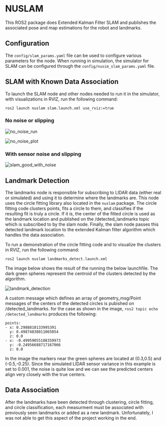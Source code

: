 # NUSLAM
This ROS2 package does Extended Kalman Filter SLAM and publishes
the associated pose and map estimations for the robot and landmarks.

## Configuration
The `config/slam_params.yaml` file can be used to configure
various parameters for the node. When running in simulation, the simulator
for SLAM can be configured through the `config/nusim_slam_params.yaml` file.

## SLAM with Known Data Association
To launch the SLAM node and other nodes needed to run it in the simulator,
with visualizations in RVIZ, run the following command:

```
ros2 launch nuslam slam.launch.xml use_rviz:=true
```

### No noise or slipping
![no_noise_run](https://user-images.githubusercontent.com/45540813/224562029-d6b0110a-d232-4a40-b849-6cfca3bfb454.png)

![no_noise_plot](https://user-images.githubusercontent.com/45540813/224562073-2e211295-4909-4e4a-a41e-984da214eed2.png)


### With sensor noise and slipping
![slam_good_with_noise](https://user-images.githubusercontent.com/45540813/225810142-71e0eefd-bd22-4f12-90d9-a50f69bef441.png)



## Landmark Detection
The landmarks node is responsible for subscribing to LIDAR data (either real
or simulated) and using it to determine where the landmarks are. This node uses
the circle fitting library also located in the `nuslam` package. The circle
fitting code clusters points, fits a circle to them, and classifies if the resulting
fit is truly a circle. If it is, the center of the fitted circle is used as the
landmark location and published on the /detected_landmarks topic which is subscribed
to by the slam node. Finally, the slam node passes this detected landmark location to
the extended Kalman filter algorithm which handles the data association.

To run a demonstration of the circle fitting code and to visualize the clusters
in RVIZ, run the following command:

```
ros2 launch nuslam landmarks_detect.launch.xml
```

The image below shows the result of the running the below launchfile.
The dark green spheres represent the centroid of the clusters detected
by the algorithm. 

![landmark_detection](https://user-images.githubusercontent.com/45540813/225810177-f3f4e44b-e4df-422a-8238-0337ad411027.png)

A custom message which defines an array of geometry_msg/Point
messages of the centers of the detected circles is pubished on /detected_landmarks.
for the case as shown in the image, `ros2 topic echo /detected_landmarks`
produces the following:
```
points:
- x: 0.2988810133995391
  y: 0.49874838011065054
  z: 0.0
- x: -0.49959055108359973
  y: -0.24956688717167066
  z: 0.0
```
In the image the markers near the green spheres are located at (0.3,0.5)
and (-0.5,-0.25). Since the simulated LIDAR sensor variance in this example is
set to 0.001, the noise is quite low and we can see the predicted centers align
very closely with the true centers.



## Data Association
After the landmarks have been detected through clustering, circle fitting, and
circle classification, each measurment must be associated with previously seen landmarks
or added as a new landmark. Unfortunately, I was not able to get this aspect of the
project working in the end.

